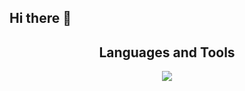 ## Hi there 👋
 <H2 align="center">Languages and Tools</H2> 
<p align="center">
  <a align="center" href="https://skillicons.dev">
    <img src="https://skillicons.dev/icons?i=html,css,Tailwind css,javascript,typescript,react,nextjs,nodejs,mysql,mongodb" />
  </a>
</p>

